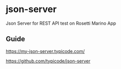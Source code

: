 # json-server
Json Server for REST API test on Rosetti Marino App

## Guide 
https://my-json-server.typicode.com/

https://github.com/typicode/json-server
